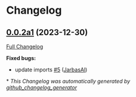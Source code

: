 # Changelog

## [0.0.2a1](https://github.com/OpenVoiceOS/ovos-PHAL-plugin-wallpaper-manager/tree/0.0.2a1) (2023-12-30)

[Full Changelog](https://github.com/OpenVoiceOS/ovos-PHAL-plugin-wallpaper-manager/compare/0.0.1...0.0.2a1)

**Fixed bugs:**

- update imports [\#5](https://github.com/OpenVoiceOS/ovos-PHAL-plugin-wallpaper-manager/pull/5) ([JarbasAl](https://github.com/JarbasAl))



\* *This Changelog was automatically generated by [github_changelog_generator](https://github.com/github-changelog-generator/github-changelog-generator)*

